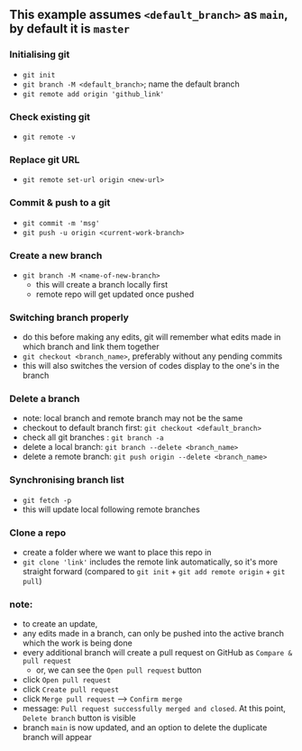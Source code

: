 ## This example assumes ```<default_branch>``` as ```main```, by default it is ```master```

### Initialising git
- ```git init```
- ```git branch -M <default_branch>```; name the default branch
- ```git remote add origin 'github_link'```

### Check existing git
- `git remote -v`

### Replace git URL
- `git remote set-url origin <new-url>`

### Commit & push to a git
- ```git commit -m 'msg'```  
- ```git push -u origin <current-work-branch>```

### Create a new branch
- ```git branch -M <name-of-new-branch>``` 
    - this will create a branch locally first
    - remote repo will get updated once pushed

### Switching branch properly
- do this before making any edits, git will remember what edits made in which branch and link them together
- ```git checkout <branch_name>```, preferably without any pending commits
- this will also switches the version of codes display to the one's in the branch

### Delete a branch
- note: local branch and remote branch may not be the same
- checkout to default branch first: ```git checkout <default_branch>```
- check all git branches : ```git branch -a```
- delete a local branch: ```git branch --delete <branch_name>```
- delete a remote branch: ```git push origin --delete <branch_name>```

### Synchronising branch list 
- ```git fetch -p```
- this will update local following remote branches

### Clone a repo
- create a folder where we want to place this repo in
- ```git clone 'link'``` includes the remote link automatically, so it's more straight forward 
(compared to ```git init``` + ```git add remote origin``` + ```git pull```)

### note:
- to create an update, 
- any edits made in a branch, can only be pushed into the active branch which the work is being done
- every additional branch will create a pull request on GitHub as ```Compare & pull request```
    - or, we can see the ```Open pull request``` button
- click ```Open pull request```
- click ```Create pull request```
- click ```Merge pull request``` --> ```Confirm merge```
- message: ```Pull request successfully merged and closed```. At this point, ```Delete branch``` button is visible
- branch ```main``` is now updated, and an option to delete the duplicate branch will appear